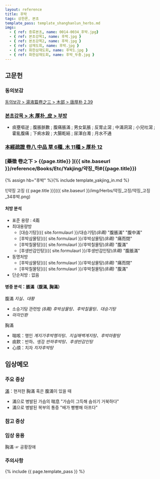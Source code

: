 ```yaml
---
layout: reference
title: 후박
tags: 상한론, 본초
template_pass: template_shanghanlun_herbs.md
imgs:
  - { ref: 증류본초, name: 0014-0034_후박.jpg}
  - { ref: 본초강목1, name: 후박.jpg }
  - { ref: 본초강목2, name: 후박.jpg }
  - { ref: 삼재도회, name: 후박.jpg }
  - { ref: 화한삼재도회, name: 후박1.jpg }
  - { ref: 화한삼재도회, name: 후박_두충.jpg }
---
```



## 고문헌


### 동의보감

[동의보감 > 湯液篇卷之三 > 木部 >  唐厚朴 2.39](https://mediclassics.kr/books/8/volume/22/#content_989)


### [본초강목 > 木	厚朴_皮 > 부방]()

* 痰壅嘔逆 ; 腹脹脈數 ; 腹痛脹滿 ; 男女氣脹 ; 反胃止瀉 ; 中滿洞瀉 ; 小兒吐瀉 ; 霍亂腹痛 ; 下痢水穀 ; 大腸乾結 ; 尿渾白濁 ; 月水不通


### [本經疏證 卷八 中品 草 6種, 木 11種 > 厚朴 12](https://mediclassics.kr/books/154/volume/8/#content_80)


### [藥徵 卷之下 > {{page.title}} ]({{ site.baseurl }}/reference/Books/Etc/Yakjing/약징_하#{{page.title}})

{% assign hb="후박" %}{% include template_yakjing_in.md %}

![약징 고징 {{ page.title }}]({{ site.baseurl }}/img/Herbs/약징_고징/약징_고징_34후박.png)


#### 처방 분석

* 표준 용량 : 4兩
* 최대용량방
  - [대승기탕]({{ site.formulaurl }}/대승기탕)_(8兩)_ "腹脹滿" "腹中滿"
  - [후박삼물탕]({{ site.formulaurl }}/후박삼물탕)_(8兩)_ "痛而閉"
  - [후박칠물탕]({{ site.formulaurl }}/후박칠물탕)_(8兩)_ "腹滿"
  - [후생반감인탕]({{ site.formulaurl }}/후생반감인탕)_(8兩)_ "腹脹滿"
* 동명처방
  - [후박삼물탕]({{ site.formulaurl }}/후박삼물탕)_(8兩)_ "痛而閉"
  - [후박칠물탕]({{ site.formulaurl }}/후박칠물탕)_(8兩)_ "腹滿"
* 단순처방 : 없음

#### 병증 분석：脹滿（腹滿, 胸滿）

腹滿 _지실、대황_
* 소승기탕 관련방 _(8兩)_ _후박삼물탕、후박칠물탕、대승기탕_
* _마자인환_

胸滿
* 喘咳：행인 _계지가후박행자탕、지실해백계지탕、후박마황탕_
* 痰飮：반하、생강 _반하후박탕、후생반감인탕_
* 心煩：치자 _치자후박탕_


## 임상메모




### 주요 증상

[滿]({{site.sympurl}}/만)：현저한 胸滿 혹은 腹滿이 있을 때
* 滿으로 병발된 가슴의 喘息 "가슴이 그득해 숨쉬기 거북하다"
* 滿으로 병발된 복부의 통증 "배가 빵빵해 아프다"

### 참고 증상

### 임상 응용

胸滿 ☞ 공황장애


### 주의사항



{% include {{ page.template_pass }} %}
